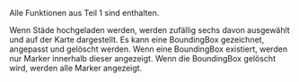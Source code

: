 Alle Funktionen aus Teil 1 sind enthalten.

Wenn Städe hochgeladen werden, werden zufällig sechs davon ausgewählt und auf der Karte dargestellt.
Es kann eine BoundingBox gezeichnet, angepasst und gelöscht werden.
Wenn eine BoundingBox existiert, werden nur Marker innerhalb dieser angezeigt.
Wenn die BoundingBox gelöscht wird, werden alle Marker angezeigt.
